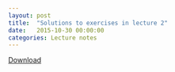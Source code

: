 ```yaml
---
layout: post
title:  "Solutions to exercises in lecture 2"
date:   2015-10-30 00:00:00
categories: Lecture notes
---
```


[Download](http://nbviewer.ipython.org/github/ggorman/Introduction-to-programming-for-geoscientists/blob/master/notebook/Lecture-2-Introduction-to-programming-for-geoscientists-Solutions.ipynb)


